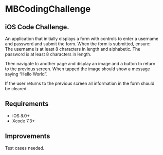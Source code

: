 # MBCodingChallenge

## iOS Code Challenge.
An application that initially displays a form with controls to enter a username and password and submit the form. When the form is submitted, ensure:
The username is at least 8 characters in length and alphabetic.
The password is at least 8 characters in length.

Then navigate to another page and display an image and a button to return to the previous screen. When tapped the image should show a message saying “Hello World”. 

If the user returns to the previous screen all information in the form should be cleared.


## Requirements
- iOS 8.0+
- Xcode 7.3+

## Improvements
Test cases needed.
